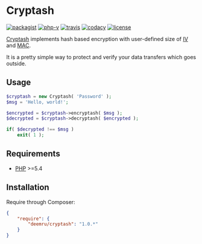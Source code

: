 # Cryptash

[![packagist](https://img.shields.io/packagist/v/deemru/cryptash.svg)](https://packagist.org/packages/deemru/cryptash) [![php-v](https://img.shields.io/packagist/php-v/deemru/cryptash.svg)](https://packagist.org/packages/deemru/cryptash)  [![travis](https://img.shields.io/travis/deemru/Cryptash.svg?label=travis)](https://travis-ci.org/deemru/Cryptash) [![codacy](https://img.shields.io/codacy/grade/ee0862d2598c47b6a8c8856d05fb0c37.svg?label=codacy)](https://app.codacy.com/project/deemru/Cryptash/dashboard) [![license](https://img.shields.io/packagist/l/deemru/cryptash.svg)](https://packagist.org/packages/deemru/cryptash)

[Cryptash](https://github.com/deemru/Cryptash) implements hash based encryption with user-defined size of [IV](https://en.wikipedia.org/wiki/Initialization_vector) and [MAC](https://en.wikipedia.org/wiki/Message_authentication_code).

It is a pretty simple way to protect and verify your data transfers which goes outside.

## Usage

```php
$cryptash = new Cryptash( 'Password' );
$msg = 'Hello, world!';

$encrypted = $cryptash->encryptash( $msg );
$decrypted = $cryptash->decryptash( $encrypted );

if( $decrypted !== $msg )
    exit( 1 );
```

## Requirements

- [PHP](http://php.net) >=5.4

## Installation

Require through Composer:

```json
{
    "require": {
        "deemru/cryptash": "1.0.*"
    }
}
```
